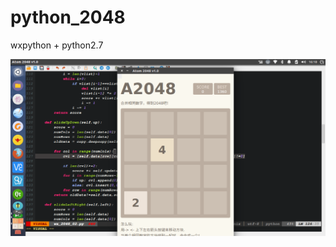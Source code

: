 # python_2048
wxpython + python2.7

![Image text](https://github.com/OATOMO/python_2048/raw/master/img/1.png)
